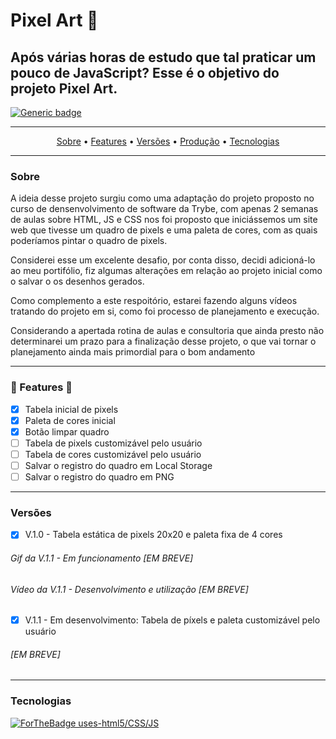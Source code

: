 # Pixel Art 🚧

## Após várias horas de estudo que tal praticar um pouco de JavaScript? Esse é o objetivo do projeto Pixel Art.

[![Generic badge](https://img.shields.io/badge/STATUS-WORKING-<COLOR>.svg)](https://shields.io/)

***

<p align="center">
 <a href="#sobre">Sobre</a> •
 <a href="#features">Features</a> •
 <a href="#versoes">Versões</a> •
 <a href="#producao">Produção</a> •
 <a href="#tecnologias">Tecnologias</a>
</p>

***

### Sobre

<p>A ideia desse projeto surgiu como uma adaptação do projeto proposto no curso de densenvolvimento de software da Trybe, com apenas 2 semanas de aulas sobre HTML, JS e CSS nos foi proposto que iniciássemos um site web que tivesse um quadro de pixels e uma paleta de cores, com as quais poderíamos pintar o quadro de pixels.</p>

<p>Considerei esse um excelente desafio, por conta disso, decidi adicioná-lo ao meu portifólio, fiz algumas alterações em relação ao projeto inicial como o salvar o os desenhos gerados.</p>

<p>Como complemento a este respoitório, estarei fazendo alguns vídeos tratando do projeto em si, como foi processo de planejamento e execução.</p>

<p> Considerando a apertada rotina de aulas e consultoria que ainda presto não determinarei um prazo para a finalização desse projeto, o que vai tornar o planejamento ainda mais primordial para o bom andamento</p>

***

### 🚧 Features 🚧

- [X] Tabela inicial de pixels
- [X] Paleta de cores inicial
- [X] Botão limpar quadro
- [ ] Tabela de pixels customizável pelo usuário
- [ ] Tabela de cores customizável pelo usuário
- [ ] Salvar o registro do quadro em Local Storage
- [ ] Salvar o registro do quadro em PNG

***

### Versões

- [X] V.1.0 - Tabela estática de pixels 20x20 e paleta fixa de 4 cores

###### Gif da V.1.1 - Em funcionamento [EM BREVE]

###### Vídeo da V.1.1 - Desenvolvimento e utilização [EM BREVE]

- [X] V.1.1 - Em desenvolvimento: Tabela de píxels e paleta customizável pelo usuário 

###### [EM BREVE]

***

### Tecnologias

[![ForTheBadge uses-html5/CSS/JS](http://ForTheBadge.com/images/badges/uses-html.svg)](http://ForTheBadge.com)

